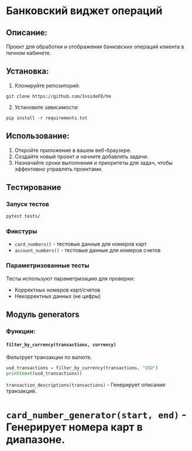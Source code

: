 # Банковский виджет операций

## Описание:

Проект для обработки и отображения банковских операций клиента в личном кабинете.

## Установка:

1. Клонируйте репозиторий:
```
git clone https://github.com/InsideFD/hm
```
2. Установите зависимости:
```
pip install -r requirements.txt
```

## Использование:

1. Откройте приложение в вашем веб-браузере.
2. Создайте новый проект и начните добавлять задачи.
3. Назначайте сроки выполнения и приоритеты для задач, чтобы эффективно управлять проектами.


## Тестирование

### Запуск тестов
```bash
pytest tests/
```

### Фикстуры
- `card_numbers()` - тестовые данные для номеров карт
- `account_numbers()` - тестовые данные для номеров счетов

### Параметризованные тесты
Тесты используют параметризацию для проверки:
- Корректных номеров карт/счетов
- Некорректных данных (не цифры)


## Модуль generators

### Функции:

#### `filter_by_currency(transactions, currency)`
Фильтрует транзакции по валюте.

```python
usd_transactions = filter_by_currency(transactions, "USD")
print(next(usd_transactions))
```

`transaction_descriptions(transactions)` - Генерирует описания транзакций.

`card_number_generator(start, end)` - Генерирует номера карт в диапазоне.
=======

